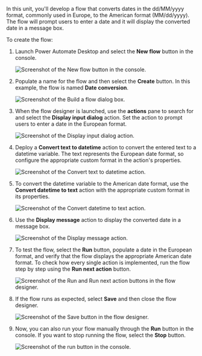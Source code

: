 In this unit, you'll develop a flow that converts dates in the dd/MM/yyyy format, commonly used in Europe, to the American format (MM/dd/yyyy). The flow will prompt users to enter a date and it will display the converted date in a message box. 

To create the flow:

1. Launch Power Automate Desktop and select the **New flow** button in the console.

    ![Screenshot of the New flow button in the console.](..\media\console-new-flow.png)

1. Populate a name for the flow and then select the **Create** button. In this example, the flow is named **Date conversion**.

    ![Screenshot of the Build a flow dialog box.](..\media\console-build-new-flow.png)

1. When the flow designer is launched, use the **actions** pane to search for and select the **Display input dialog** action. Set the action to prompt users to enter a date in the European format.

    ![Screenshot of the Display input dialog action.](..\media\display-input-dialog-action.png)

1. Deploy a **Convert text to datetime** action to convert the entered text to a datetime variable. The text represents the European date format, so configure the appropriate custom format in the action's properties.

    ![Screenshot of the Convert text to datetime action.](..\media\convert-text-to-datetime-action.png)

1. To convert the datetime variable to the American date format, use the **Convert datetime to text** action with the appropriate custom format in its properties.

    ![Screenshot of the Convert datetime to text action.](..\media\convert-datetime-to-text-action.png)

1. Use the **Display message** action to display the converted date in a message box.

    ![Screenshot of the Display message action.](..\media\display-message-action.png)

1. To test the flow, select the **Run** button, populate a date in the European format, and verify that the flow displays the appropriate American date format. To check how every single action is implemented, run the flow step by step using the **Run next action** button.

    ![Screenshot of the Run and Run next action buttons in the flow designer.](..\media\run-next-action-icon.png)

1. If the flow runs as expected, select **Save** and then close the flow designer.

    ![Screenshot of the Save button in the flow designer.](..\media\save-icon.png)

1. Now, you can also run your flow manually through the **Run** button in the console. If you want to stop running the flow, select the **Stop** button.

    ![Screenshot of the run button in the console.](..\media\run-date-conversion-flow.png)
